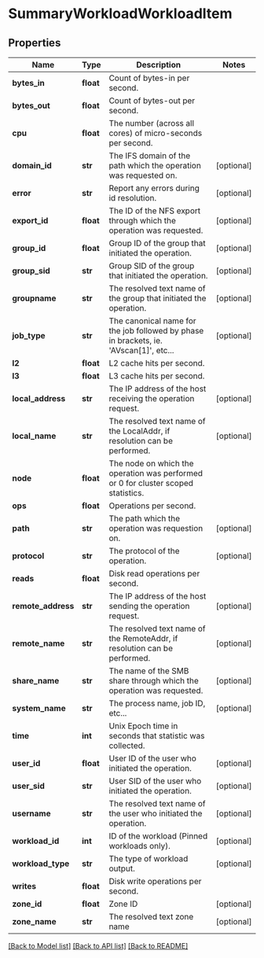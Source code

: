 # SummaryWorkloadWorkloadItem

## Properties
Name | Type | Description | Notes
------------ | ------------- | ------------- | -------------
**bytes_in** | **float** | Count of bytes-in per second. | 
**bytes_out** | **float** | Count of bytes-out per second. | 
**cpu** | **float** | The number (across all cores) of micro-seconds per second. | 
**domain_id** | **str** | The IFS domain of the path which the operation was requested on. | [optional] 
**error** | **str** | Report any errors during id resolution. | [optional] 
**export_id** | **float** | The ID of the NFS export through which the operation was requested. | [optional] 
**group_id** | **float** | Group ID of the group that initiated the operation. | [optional] 
**group_sid** | **str** | Group SID of the group that initiated the operation. | [optional] 
**groupname** | **str** | The resolved text name of the group that initiated the operation. | [optional] 
**job_type** | **str** | The canonical name for the job followed by phase in brackets, ie. &#39;AVscan[1]&#39;, etc... | [optional] 
**l2** | **float** | L2 cache hits per second. | 
**l3** | **float** | L3 cache hits per second. | 
**local_address** | **str** | The IP address of the host receiving the operation request. | [optional] 
**local_name** | **str** | The resolved text name of the LocalAddr, if resolution can be performed. | [optional] 
**node** | **float** | The node on which the operation was performed or 0 for cluster scoped statistics. | 
**ops** | **float** | Operations per second. | 
**path** | **str** | The path which the operation was requestion on. | [optional] 
**protocol** | **str** | The protocol of the operation. | [optional] 
**reads** | **float** | Disk read operations per second. | 
**remote_address** | **str** | The IP address of the host sending the operation request. | [optional] 
**remote_name** | **str** | The resolved text name of the RemoteAddr, if resolution can be performed. | [optional] 
**share_name** | **str** | The name of the SMB share through which the operation was requested. | [optional] 
**system_name** | **str** | The process name, job ID, etc... | [optional] 
**time** | **int** | Unix Epoch time in seconds that statistic was collected. | 
**user_id** | **float** | User ID of the user who initiated the operation. | [optional] 
**user_sid** | **str** | User SID of the user who initiated the operation. | [optional] 
**username** | **str** | The resolved text name of the user who initiated the operation. | [optional] 
**workload_id** | **int** | ID of the workload (Pinned workloads only). | [optional] 
**workload_type** | **str** | The type of workload output. | [optional] 
**writes** | **float** | Disk write operations per second. | 
**zone_id** | **float** | Zone ID | [optional] 
**zone_name** | **str** | The resolved text zone name | [optional] 

[[Back to Model list]](../README.md#documentation-for-models) [[Back to API list]](../README.md#documentation-for-api-endpoints) [[Back to README]](../README.md)


